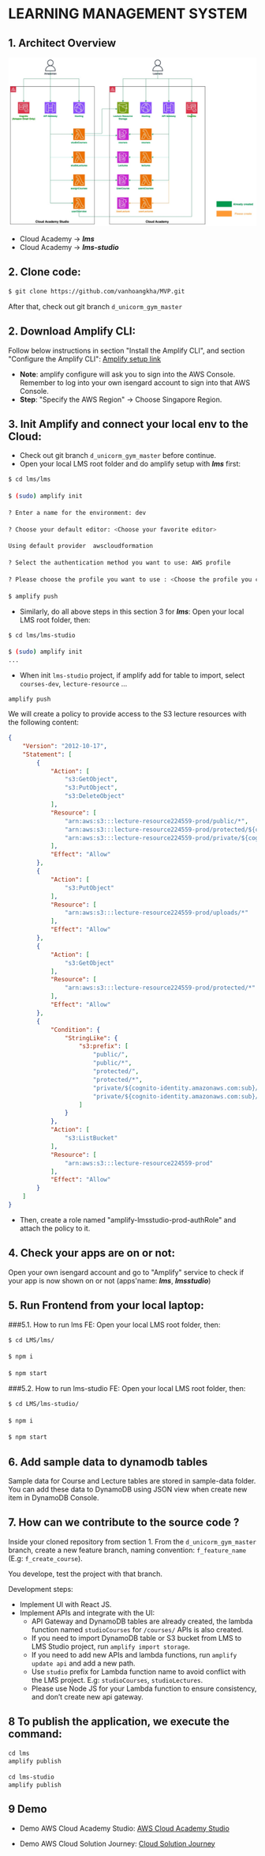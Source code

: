 # LEARNING MANAGEMENT SYSTEM

## 1. Architect Overview
![architect](images/LMS.jpg)
- Cloud Academy -> ***lms***
- Cloud Academy -> ***lms-studio***
## 2. Clone code:
```bash
$ git clone https://github.com/vanhoangkha/MVP.git
```

After that, check out git branch ```d_unicorm_gym_master```

## 2. Download Amplify CLI:  
Follow below instructions in section "Install the Amplify CLI", and section "Configure the Amplify CLI": 
[Amplify setup link](https://docs.amplify.aws/cli/start/install/#configure-the-amplify-cli)
* **Note**: amplify configure will ask you to sign into the AWS Console. Remember to log into your own isengard account to sign into that AWS Console.
* **Step**: "Specify the AWS Region" -> Choose Singapore Region.

## 3. Init Amplify and connect your local env to the Cloud:
- Check out git branch ```d_unicorm_gym_master``` before continue.
- Open your local LMS root folder and do amplify setup with ***lms*** first:
```bash
$ cd lms/lms

$ (sudo) amplify init

? Enter a name for the environment: dev

? Choose your default editor: <Choose your favorite editor>

Using default provider  awscloudformation

? Select the authentication method you want to use: AWS profile

? Please choose the profile you want to use : <Choose the profile you created in Configure the Amplify CLI from section 2. Download Amplify CLI>

$ amplify push
```

- Similarly, do all above steps in this section 3 for ***lms***:
Open your local LMS root folder, then:
```bash
$ cd lms/lms-studio

$ (sudo) amplify init
...
```
- When init ```lms-studio``` project, if amplify add for table to import, select ```courses-dev```, ```lecture-resource``` ...

```
amplify push
```

We will create a policy to provide access to the S3 lecture resources with the following content:

```json
{
    "Version": "2012-10-17",
    "Statement": [
        {
            "Action": [
                "s3:GetObject",
                "s3:PutObject",
                "s3:DeleteObject"
            ],
            "Resource": [
                "arn:aws:s3:::lecture-resource224559-prod/public/*",
                "arn:aws:s3:::lecture-resource224559-prod/protected/${cognito-identity.amazonaws.com:sub}/*",
                "arn:aws:s3:::lecture-resource224559-prod/private/${cognito-identity.amazonaws.com:sub}/*"
            ],
            "Effect": "Allow"
        },
        {
            "Action": [
                "s3:PutObject"
            ],
            "Resource": [
                "arn:aws:s3:::lecture-resource224559-prod/uploads/*"
            ],
            "Effect": "Allow"
        },
        {
            "Action": [
                "s3:GetObject"
            ],
            "Resource": [
                "arn:aws:s3:::lecture-resource224559-prod/protected/*"
            ],
            "Effect": "Allow"
        },
        {
            "Condition": {
                "StringLike": {
                    "s3:prefix": [
                        "public/",
                        "public/*",
                        "protected/",
                        "protected/*",
                        "private/${cognito-identity.amazonaws.com:sub}/",
                        "private/${cognito-identity.amazonaws.com:sub}/*"
                    ]
                }
            },
            "Action": [
                "s3:ListBucket"
            ],
            "Resource": [
                "arn:aws:s3:::lecture-resource224559-prod"
            ],
            "Effect": "Allow"
        }
    ]
}
```

- Then, create a role named "amplify-lmsstudio-prod-authRole" and attach the policy to it.

## 4. Check your apps are on or not:
Open your own isengard account and go to "Amplify" service to check if your app is now shown on or not (apps'name:  ***lms***, ***lmsstudio***)   

## 5. Run Frontend  from your local laptop:
###5.1. How to run lms FE:
Open your local LMS root folder, then:
```bash
$ cd LMS/lms/

$ npm i

$ npm start
```

###5.2. How to run lms-studio FE:
Open your local LMS root folder, then:
```bash
$ cd LMS/lms-studio/

$ npm i

$ npm start
```

## 6. Add sample data to dynamodb tables
Sample data for Course and Lecture tables are stored in sample-data folder.
You can add these data to DynamoDB using JSON view when create new item in DynamoDB Console.

## 7. How can we contribute to the source code ?
Inside your cloned repository from section 1. From the ```d_unicorm_gym_master``` branch, create a new feature branch, naming convention: ```f_feature_name``` (E.g: ```f_create_course```).

You develope, test the project with that branch.

Development steps:
- Implement UI with React JS.
- Implement APIs and integrate with the UI:
    - API Gateway and DynamoDB tables are already created, the lambda function named ```studioCourses``` for ```/courses/``` APIs is also created.
    - If you need to import DynamoDB table or S3 bucket from LMS to LMS Studio project, run ```amplify import storage```.
    - If you need to add new APIs and lambda functions, run ```amplify update api``` and add a new path.
    - Use ```studio``` prefix for Lambda function name to avoid conflict with the LMS project. E.g: ```studioCourses```, ```studioLectures```.
    - Please use Node JS for your Lambda function to ensure consistency, and don’t create new api gateway.


## 8 To publish the application, we execute the command:

```
cd lms
amplify publish

cd lms-studio
amplify publish

```

## 9 Demo

- Demo AWS Cloud Academy Studio: [AWS Cloud Academy Studio](https://prod.d3pussyvi8sdx8.amplifyapp.com/#/management/myLectures)

- Demo AWS Cloud Solution Journey: [Cloud Solution Journey](https://prod.dfd4pjr0efrj8.amplifyapp.com/)
